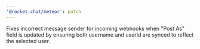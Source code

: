 ```yaml
---
'@rocket.chat/meteor': patch
---
```


Fixes incorrect message sender for incoming webhooks when "Post As" field is updated by ensuring both username and userId are synced to reflect the selected user.
